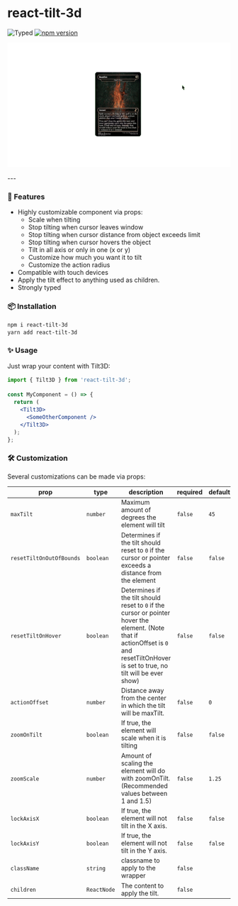 # react-tilt-3d

![Typed](https://img.shields.io/badge/Typed-blue?style=flat&logo=TypeScript&logoColor=white) [![npm version](https://badge.fury.io/js/react-tilt-3d.svg)](https://badge.fury.io/js/react-tilt-3d)

<p align="center">
<img src="https://raw.githubusercontent.com/danivalls/react-tilt-3d/master/assets/demogif.gif?raw=true" />
</p>
---

### 🚀 Features

- Highly customizable component via props:
  - Scale when tilting
  - Stop tilting when cursor leaves window
  - Stop tilting when cursor distance from object exceeds limit
  - Stop tilting when cursor hovers the object
  - Tilt in all axis or only in one (x or y)
  - Customize how much you want it to tilt
  - Customize the action radius
- Compatible with touch devices
- Apply the tilt effect to anything used as children.
- Strongly typed

### 📦 Installation

`npm i react-tilt-3d`<br/>
`yarn add react-tilt-3d`

### ✨ Usage

Just wrap your content with Tilt3D:

```jsx
import { Tilt3D } from 'react-tilt-3d';

const MyComponent = () => {
  return (
    <Tilt3D>
      <SomeOtherComponent />
    </Tilt3D>
  );
};
```

### 🛠️ Customization

Several customizations can be made via props:

| prop                     | type        | description                                                                                                                                                                              | required | default |
| ------------------------ | ----------- | ---------------------------------------------------------------------------------------------------------------------------------------------------------------------------------------- | -------- | ------- |
| `maxTilt`                | `number`    | Maximum amount of degrees the element will tilt                                                                                                                                          | `false`  | `45`    |
| `resetTiltOnOutOfBounds` | `boolean`   | Determines if the tilt should reset to `0` if the cursor or pointer exceeds a distance from the element                                                                                  | `false`  | `false` |
| `resetTiltOnHover`       | `boolean`   | Determines if the tilt should reset to `0` if the cursor or pointer hover the element. (Note that if actionOffset is `0` and resetTiltOnHover is set to true, no tilt will be ever show) | `false`  | `false` |
| `actionOffset`           | `number`    | Distance away from the center in which the tilt will be maxTilt.                                                                                                                         | `false`  | `0`     |
| `zoomOnTilt`             | `boolean`   | If true, the element will scale when it is tilting                                                                                                                                       | `false`  | `false` |
| `zoomScale`              | `number`    | Amount of scaling the element will do with zoomOnTilt. (Recommended values between 1 and 1.5)                                                                                            | `false`  | `1.25`  |
| `lockAxisX`              | `boolean`   | If true, the element will not tilt in the X axis.                                                                                                                                        | `false`  | `false` |
| `lockAxisY`              | `boolean`   | If true, the element will not tilt in the Y axis.                                                                                                                                        | `false`  | `false` |
| `className`              | `string`    | classname to apply to the wrapper                                                                                                                                                        | `false`  |         |
| `children`               | `ReactNode` | The content to apply the tilt.                                                                                                                                                           | `false`  |         |
